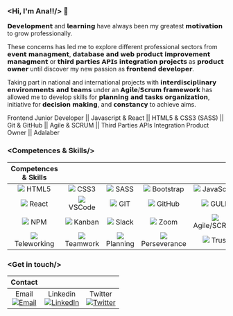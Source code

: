 ### <Hi, I'm Ana!!/> :wave:

𝗗𝗲𝘃𝗲𝗹𝗼𝗽𝗺𝗲𝗻𝘁 and 𝗹𝗲𝗮𝗿𝗻𝗶𝗻𝗴 have always been my greatest 𝗺𝗼𝘁𝗶𝘃𝗮𝘁𝗶𝗼𝗻 to grow professionally. 

These concerns has led me to explore different professional sectors from 𝗲𝘃𝗲𝗻𝘁 𝗺𝗮𝗻𝗮𝗴𝗺𝗲𝗻𝘁, 𝗱𝗮𝘁𝗮𝗯𝗮𝘀𝗲 𝗮𝗻𝗱 𝘄𝗲𝗯 𝗽𝗿𝗼𝗱𝘂𝗰𝘁 𝗶𝗺𝗽𝗿𝗼𝘃𝗲𝗺𝗲𝗻𝘁 𝗺𝗮𝗻𝗮𝗴𝗺𝗲𝗻𝘁 or 𝘁𝗵𝗶𝗿𝗱 𝗽𝗮𝗿𝘁𝗶𝗲𝘀 𝗔𝗣𝗜𝘀 𝗶𝗻𝘁𝗲𝗴𝗿𝗮𝘁𝗶𝗼𝗻 𝗽𝗿𝗼𝗷𝗲𝗰𝘁𝘀 as 𝗽𝗿𝗼𝗱𝘂𝗰𝘁 𝗼𝘄𝗻𝗲𝗿 until discover my new passion as 𝗳𝗿𝗼𝗻𝘁𝗲𝗻𝗱 𝗱𝗲𝘃𝗲𝗹𝗼𝗽𝗲𝗿.

Taking part in national and international projects with 𝗶𝗻𝘁𝗲𝗿𝗱𝗶𝘀𝗰𝗶𝗽𝗹𝗶𝗻𝗮𝗿𝘆 𝗲𝗻𝘃𝗶𝗿𝗼𝗻𝗺𝗲𝗻𝘁𝘀 𝗮𝗻𝗱 𝘁𝗲𝗮𝗺𝘀 under an 𝗔𝗴𝗶𝗹𝗲/𝗦𝗰𝗿𝘂𝗺 𝗳𝗿𝗮𝗺𝗲𝘄𝗼𝗿𝗸 has allowed me to develop skills for 𝗽𝗹𝗮𝗻𝗻𝗶𝗻𝗴 𝗮𝗻𝗱 𝘁𝗮𝘀𝗸𝘀 𝗼𝗿𝗴𝗮𝗻𝗶𝘇𝗮𝘁𝗶𝗼𝗻, initiative for 𝗱𝗲𝗰𝗶𝘀𝗶𝗼𝗻 𝗺𝗮𝗸𝗶𝗻𝗴, and 𝗰𝗼𝗻𝘀𝘁𝗮𝗻𝗰𝘆 to achieve aims.

Frontend Junior Developer || Javascript & React || HTML5 & CSS3 (SASS) || Git & GitHub || Agile & SCRUM || Third Parties APIs Integration Product Owner || Adalaber

### <**Competences & Skills**/>

| Competences & Skills |  |  |  |  |
| :---: | :---: | :---: | :---: | :---: |
| <img src = "https://icon-icons.com/icons2/1298/PNG/32/2333390-html-html5-internet-website_85590.png">  HTML5  |  <img src = "https://icon-icons.com/icons2/512/PNG/32/css3-02_icon-icons.com_50917.png"> CSS3 | <img src="https://icon-icons.com/icons2/2389/PNG/32/sass_alt_logo_icon_144910.png">  SASS | <img src = "https://icon-icons.com/icons2/2389/PNG/32/bootstrap_logo_icon_145442.png">  Bootstrap | <img src="https://icon-icons.com/icons2/2248/PNG/32/language_javascript_icon_135455.png">  JavaScript |
| <img src="https://icon-icons.com/icons2/2622/PNG/32/brand_react_icon_158742.png">  React |  <img src="https://icon-icons.com/icons2/2148/PNG/32/vscode_icon_131899.png">  VSCode | <img src="https://icon-icons.com/icons2/512/PNG/32/vc-git_icon-icons.com_50729.png">  GIT | <img src="https://icon-icons.com/icons2/509/PNG/32/Github_icon-icons.com_49946.png">  GitHub | <img src="https://icon-icons.com/icons2/2389/PNG/32/gulp_logo_icon_145213.png">  GULP |
| <img src = "https://icon-icons.com/icons2/2148/PNG/32/npm_old_icon_132179.png">  NPM |  <img src = "https://icon-icons.com/icons2/2644/PNG/32/kanban_fill_icon_159491.png">  Kanban | <img src = "https://icon-icons.com/icons2/2367/PNG/32/slack_logo_icon_143511.png">  Slack | <img src="https://icon-icons.com/icons2/2389/PNG/32/zoom_logo_icon_144706.png">  Zoom | <img src = "https://icon-icons.com/icons2/2622/PNG/32/brand_scrum_icon_158716.png">  Agile/SCRUM |
| <img src="https://icon-icons.com/icons2/37/PNG/32/headphones_3762.png">  Teleworking |  <img src="https://icon-icons.com/icons2/2387/PNG/32/meetings_meeting_table_people_work_icon_144587.png">  Teamwork | <img src="https://icon-icons.com/icons2/37/PNG/32/configuration_3620.png">  Planning | <img src="https://icon-icons.com/icons2/2249/PNG/32/briefcase_clock_outline_icon_139866.png">  Perseverance | <img src = "https://icon-icons.com/icons2/656/PNG/32/share_analytics_file_data_online_web_icon-icons.com_59981.png">  Trust |

### <**Get in touch**/>

|Contact |  |  |
| :---: | :---: | :---: | 
| Email<br><a href="mailto:ana.guerra.abaroa@gmail.com" target="_blank"><img alt="Email" src="https://icon-icons.com/icons2/933/PNG/32/gmail-logo_icon-icons.com_72739.png"></a>   | Linkedin<br><a href="https://www.linkedin.com/in/anaguerraabaroa/" target="_blank"><img alt="LinkedIn" src="https://icon-icons.com/icons2/1/PNG/32/sociallinkedin_member_70.png"></a> | Twitter<br><a href="https://twitter.com/anaguerraabaroa/" target="_blank"><img alt="Twitter" src="https://icon-icons.com/icons2/933/PNG/32/twitter-logo-on-black-background_icon-icons.com_72503.png"></a> |

